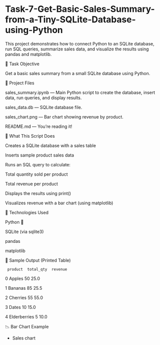 # Task-7-Get-Basic-Sales-Summary-from-a-Tiny-SQLite-Database-using-Python

This project demonstrates how to connect Python to an SQLite database, run SQL queries, summarize sales data, and visualize the results using pandas and matplotlib.

🚀 Task Objective

Get a basic sales summary from a small SQLite database using Python.


📁 Project Files

sales_summary.ipynb — Main Python script to create the database, insert data, run queries, and display results.

sales_data.db — SQLite database file.

sales_chart.png — Bar chart showing revenue by product.

README.md — You’re reading it!


🧠 What This Script Does

Creates a SQLite database with a sales table

Inserts sample product sales data

Runs an SQL query to calculate:

Total quantity sold per product

Total revenue per product

Displays the results using print()

Visualizes revenue with a bar chart (using matplotlib)


🔧 Technologies Used

Python 🐍

SQLite (via sqlite3)

pandas

matplotlib


📌 Sample Output (Printed Table)

     product  total_qty  revenue

0             Apples            50         25.0

1           Bananas             85         25.5

2          Cherries             55          55.0

3             Dates            10           15.0

4      Elderberries             5           10.0


📉 Bar Chart Example

 - Sales chart
